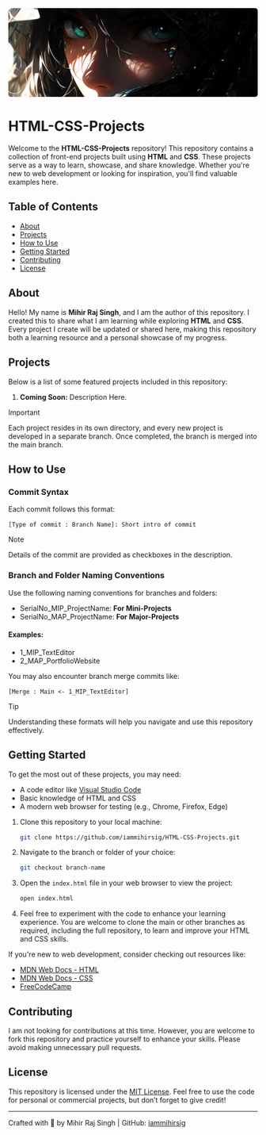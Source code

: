<div align="center">
  <img src="Banner.png" alt="Banner" />
</div>

# HTML-CSS-Projects

Welcome to the **HTML-CSS-Projects** repository! This repository contains a collection of front-end projects built using **HTML** and **CSS**. These projects serve as a way to learn, showcase, and share knowledge. Whether you're new to web development or looking for inspiration, you'll find valuable examples here.

## Table of Contents

- [About](#about)
- [Projects](#projects)
- [How to Use](#how-to-use)
- [Getting Started](#getting-started)
- [Contributing](#contributing)
- [License](#license)

## About

Hello! My name is **Mihir Raj Singh**, and I am the author of this repository. I created this to share what I am learning while exploring **HTML** and **CSS**. Every project I create will be updated or shared here, making this repository both a learning resource and a personal showcase of my progress.

## Projects

Below is a list of some featured projects included in this repository:

1. **Coming Soon:**
   Description Here.

> [!IMPORTANT]
> Each project resides in its own directory, and every new project is developed in a separate branch. Once completed, the branch is merged into the main branch.

## How to Use

### Commit Syntax

Each commit follows this format:

```
[Type of commit : Branch Name]: Short intro of commit
```

> [!NOTE]
> Details of the commit are provided as checkboxes in the description.

### Branch and Folder Naming Conventions

Use the following naming conventions for branches and folders:

- SerialNo_MIP_ProjectName: **For Mini-Projects**
- SerialNo_MAP_ProjectName: **For Major-Projects**

#### Examples:

- 1_MIP_TextEditor
- 2_MAP_PortfolioWebsite

You may also encounter branch merge commits like:

```
[Merge : Main <- 1_MIP_TextEditor]
```

> [!Tip]
> Understanding these formats will help you navigate and use this repository effectively.

## Getting Started

To get the most out of these projects, you may need:

- A code editor like [Visual Studio Code](https://code.visualstudio.com/)
- Basic knowledge of HTML and CSS
- A modern web browser for testing (e.g., Chrome, Firefox, Edge)

1. Clone this repository to your local machine:

   ```bash
   git clone https://github.com/iammihirsig/HTML-CSS-Projects.git
   ```

2. Navigate to the branch or folder of your choice:

   ```bash
   git checkout branch-name
   ```

3. Open the `index.html` file in your web browser to view the project:

   ```bash
   open index.html
   ```

4. Feel free to experiment with the code to enhance your learning experience. You are welcome to clone the main or other branches as required, including the full repository, to learn and improve your HTML and CSS skills.

If you're new to web development, consider checking out resources like:

- [MDN Web Docs - HTML](https://developer.mozilla.org/en-US/docs/Web/HTML)
- [MDN Web Docs - CSS](https://developer.mozilla.org/en-US/docs/Web/CSS)
- [FreeCodeCamp](https://www.freecodecamp.org/)

## Contributing

I am not looking for contributions at this time. However, you are welcome to fork this repository and practice yourself to enhance your skills. Please avoid making unnecessary pull requests.

## License

This repository is licensed under the [MIT License](LICENSE). Feel free to use the code for personal or commercial projects, but don’t forget to give credit!

---

Crafted with 💙 by Mihir Raj Singh | GitHub: [iammihirsig](https://github.com/iammihirsig)
